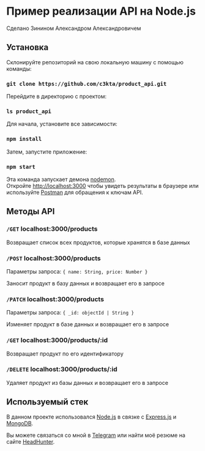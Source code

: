 # Пример реализации API на Node.js

Сделано Зинином Александром Александровичем

## Установка

Склонируйте репозиторий на свою локальную машину с помощью команды:
### `git clone https://github.com/c3kta/product_api.git`

Перейдите в директорию с проектом:
### `ls product_api`

Для начала, установите все зависимости:
### `npm install`

Затем, запустите приложение:

### `npm start`

Эта команда запускает демона [nodemon](https://www.npmjs.com/package/nodemon).\
Откройте [http://localhost:3000](http://localhost:3000) чтобы увидеть результаты в браузере или используйте [Postman](https://www.postman.com/) для обращения к ключам API.

## Методы API
### `/GET` localhost:3000/products
Возвращает список всех продуктов, которые хранятся в базе данных

### `/POST` localhost:3000/products
Параметры запроса:
`{
    name: String, price: Number
}`

Заносит продукт в базу данных и возвращает его в запросе

### `/PATCH` localhost:3000/products
Параметры запроса:
`{
    _id: objectId | String
}`

Изменяет продукт в базе данных и возвращает его в запросе

### `/GET` localhost:3000/products/:id
Возвращает продукт по его идентификатору

### `/DELETE` localhost:3000/products/:id
Удаляет продукт из базы данных и возвращает его в запросе

## Используемый стек

В данном проекте использовался [Node.js](https://nodejs.org/ru) в связке с [Express.js](https://www.typescriptlang.org/) и [MongoDB](https://www.mongodb.com/).

Вы можете связаться со мной в [Telegram](https://t.me/nodejsman) или найти моё резюме на сайте [HeadHunter](https://rostov.hh.ru/applicant/resumes/view?resume=2741aa41ff031e9b950039ed1f5a444f554777). 
